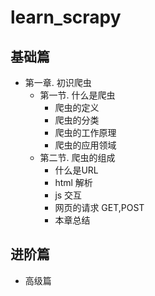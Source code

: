 # learn_scrapy

基础篇
-------------
- 第一章. 初识爬虫
    * 第一节. 什么是爬虫
        * 爬虫的定义
        * 爬虫的分类
        * 爬虫的工作原理
        * 爬虫的应用领域
    * 第二节. 爬虫的组成
        * 什么是URL
        * html 解析
        * js 交互 
        * 网页的请求 GET,POST
        * 本章总结


进阶篇
-------------

* 高级篇